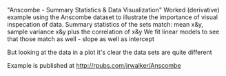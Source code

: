 "Anscombe - Summary Statistics & Data Visualization" 
Worked (derivative) example using the Anscombe dataset to illustrate the importance of visual inspecation of data.
Summary statistics of the sets match: mean x&y, sample variance x&y plus the correlation of x&y
We fit linear models to see that those match as well - slope as well as intercept

But looking at the data in a plot it's clear the data sets are quite different

Example is published at http://rpubs.com/jrwalker/Anscombe
